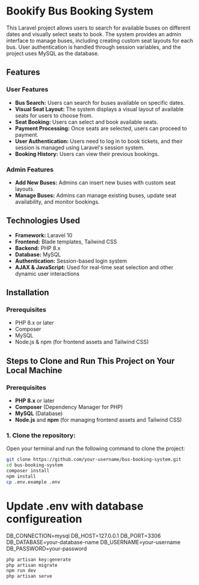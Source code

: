 # Bookify Bus Booking System

This Laravel project allows users to search for available buses on different dates and visually select seats to book. The system provides an admin interface to manage buses, including creating custom seat layouts for each bus. User authentication is handled through session variables, and the project uses MySQL as the database.

## Features

### User Features
- **Bus Search:** Users can search for buses available on specific dates.
- **Visual Seat Layout:** The system displays a visual layout of available seats for users to choose from.
- **Seat Booking:** Users can select and book available seats.
- **Payment Processing:** Once seats are selected, users can proceed to payment.
- **User Authentication:** Users need to log in to book tickets, and their session is managed using Laravel's session system.
- **Booking History:** Users can view their previous bookings.

### Admin Features
- **Add New Buses:** Admins can insert new buses with custom seat layouts.
- **Manage Buses:** Admins can manage existing buses, update seat availability, and monitor bookings.

## Technologies Used

- **Framework:** Laravel 10
- **Frontend:** Blade templates, Tailwind CSS
- **Backend:** PHP 8.x
- **Database:** MySQL
- **Authentication:** Session-based login system
- **AJAX & JavaScript:** Used for real-time seat selection and other dynamic user interactions

## Installation

### Prerequisites

- PHP 8.x or later
- Composer
- MySQL
- Node.js & npm (for frontend assets and Tailwind CSS)



## Steps to Clone and Run This Project on Your Local Machine

### Prerequisites

- **PHP 8.x** or later
- **Composer** (Dependency Manager for PHP)
- **MySQL** (Database)
- **Node.js** and **npm** (for managing frontend assets and Tailwind CSS)

### 1. Clone the repository:
Open your terminal and run the following command to clone the project:
```bash
git clone https://github.com/your-username/bus-booking-system.git
cd bus-booking-system
composer install
npm install
cp .env.example .env
```
# Update .env with database configureation
DB_CONNECTION=mysql
DB_HOST=127.0.0.1
DB_PORT=3306
DB_DATABASE=your-database-name
DB_USERNAME=your-username
DB_PASSWORD=your-password

```bash
php artisan key:generate
php artisan migrate
npm run dev
php artisan serve
```
